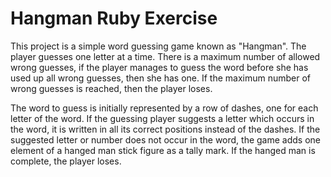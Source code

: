 
# Hangman Ruby Exercise

This project is a simple word guessing game known as "Hangman". The player guesses one letter at a time. There is a maximum number of allowed wrong guesses, if the player manages to guess the word before she has used up all wrong guesses, then she has one. If the maximum number of wrong guesses is reached, then the player loses.

The word to guess is initially represented by a row of dashes, one for each letter of the word. If the guessing player suggests a letter which occurs in the word, it is written in all its correct positions instead of the dashes. If the suggested letter or number does not occur in the word, the game adds one element of a hanged man stick figure as a tally mark. If the hanged man is complete, the player loses.

